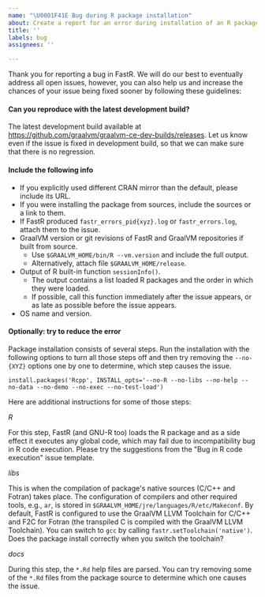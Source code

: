 ```yaml
---
name: "\U0001F41E Bug during R package installation"
about: Create a report for an error during installation of an R package.
title: ''
labels: bug
assignees: ''

---
```

Thank you for reporting a bug in FastR. We will do our best to eventually address all open issues, however, 
you can also help us and increase the chances of your issue being fixed sooner by following these guidelines:

#### Can you reproduce with the latest development build?

The latest development build available at https://github.com/graalvm/graalvm-ce-dev-builds/releases. 
Let us know even if the issue is fixed in development build, so that we can make sure that there is no regression.

#### Include the following info

* If you explicitly used different CRAN mirror than the default, please include its URL.
* If you were installing the package from sources, include the sources or a link to them.
* If FastR produced `fastr_errors_pid{xyz}.log` or `fastr_errors.log`, attach them to the issue.
* GraalVM version or git revisions of FastR and GraalVM repositories if built from source.
  * Use `$GRAALVM_HOME/bin/R --vm.version` and include the full output.
  * Alternatively, attach file `$GRAALVM_HOME/release`.
* Output of R built-in function `sessionInfo()`.
  * The output contains a list loaded R packages and the order in which they were loaded.
  * If possible, call this function immediately after the issue appears,
  or as late as possible before the issue appears.
* OS name and version.

#### Optionally: try to reduce the error

Package installation consists of several steps. Run the installation with the 
following options to turn all those steps off and then try removing the
`--no-{XYZ}` options one by one to determine, which step causes the issue.

```
install.packages('Rcpp', INSTALL_opts='--no-R --no-libs --no-help --no-data --no-demo --no-exec --no-test-load')
```

Here are additional instructions for some of those steps: 

*R*

For this step, FastR (and GNU-R too) loads the R package and as a side effect it executes any global code, 
which may fail due to incompatibility bug in R code execution. Please try the suggestions from the 
"Bug in R code execution" issue template.

*libs*

  This is when the compilation of package's native sources (C/C++ and Fotran) takes place. 
The configuration of compilers and other required tools, e.g., `ar`, is stored in `$GRAALVM_HOME/jre/languages/R/etc/Makeconf`. 
By default, FastR is configured to use the GraalVM LLVM Toolchain for C/C++ and F2C for Fotran 
(the transpiled C is compiled with the GraalVM LLVM Toolchain). 
You can switch to `gcc` by calling `fastr.setToolchain('native')`. 
Does the package install correctly when you switch the toolchain?

*docs*

During this step, the `*.Rd` help files are parsed. You can try removing some of the `*.Rd`
files from the package source to determine which one causes the issue.